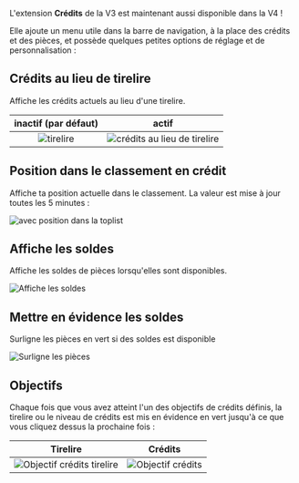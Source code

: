 L'extension **Crédits** de la V3 est maintenant aussi disponible dans la V4 !

Elle ajoute un menu utile dans la barre de navigation, à la place des crédits et des pièces, et possède quelques petites options de réglage et de personnalisation :

## Crédits au lieu de tirelire
Affiche les crédits actuels au lieu d'une tirelire.

|     **inactif** (par défaut)   |                   **actif**                      |
| :----------------------------: | :----------------------------------------------: |
| ![tirelire](piggy-mode.png)    | ![crédits au lieu de tirelire](credits-mode.png) |

## Position dans le classement en crédit
Affiche ta position actuelle dans le classement. La valeur est mise à jour toutes les 5 minutes :

![avec position dans la toplist](toplist.png)

## Affiche les soldes  
Affiche les soldes de pièces lorsqu'elles sont disponibles.

![Affiche les soldes](showSales.png)

## Mettre en évidence les soldes  
Surligne les pièces en vert si des soldes est disponible

![Surligne les pièces](highlightSales.png)

## Objectifs
Chaque fois que vous avez atteint l'un des objectifs de crédits définis, la tirelire ou le niveau de crédits est mis en évidence en vert jusqu'à ce que vous cliquez dessus la prochaine fois :

|                    Tirelire                        |                     Crédits                     |
| :------------------------------------------------: | :---------------------------------------------: |
| ![Objectif crédits tirelire](alert-piggy-mode.png) |   ![Objectif crédits](alert-credits-mode.png)   |

